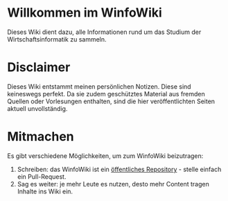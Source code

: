 # Willkommen im WinfoWiki
Dieses Wiki dient dazu, alle Informationen rund um das Studium der Wirtschaftsinformatik zu sammeln.

# Disclaimer
Dieses Wiki entstammt meinen persönlichen Notizen. Diese sind keineswegs perfekt.
Da sie zudem geschütztes Material aus fremden Quellen oder Vorlesungen enthalten, sind die hier veröffentlichten Seiten aktuell unvollständig.

# Mitmachen
Es gibt verschiedene Möglichkeiten, um zum WinfoWiki beizutragen:

1. Schreiben: das WinfoWiki ist ein [öffentliches Repository](https://github.com/heshsum/winfowiki) - stelle einfach ein Pull-Request.
2. Sag es weiter: je mehr Leute es nutzen, desto mehr Content tragen Inhalte ins Wiki ein.  